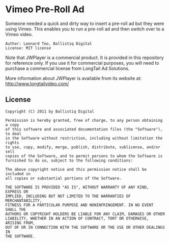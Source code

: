 # Vimeo Pre-Roll Ad

Someone needed a quick and dirty way to insert a pre-roll ad but they were using Vimeo. This enables you to run a pre-roll ad and then switch over to a Vimeo video.

	Author: Leonard Teo, Ballistiq Digital
	License: MIT license

Note that JWPlayer is a commercial product. It is provided in this repository for reference only. If you use it for commercial purposes, you will need to purchase a commercial license from LongTail Ad Solutions.

More information about JWPlayer is available from its website at: http://www.longtailvideo.com/

## License

	Copyright (C) 2011 by Ballistiq Digital

	Permission is hereby granted, free of charge, to any person obtaining a copy
	of this software and associated documentation files (the "Software"), to deal
	in the Software without restriction, including without limitation the rights
	to use, copy, modify, merge, publish, distribute, sublicense, and/or sell
	copies of the Software, and to permit persons to whom the Software is
	furnished to do so, subject to the following conditions:

	The above copyright notice and this permission notice shall be included in
	all copies or substantial portions of the Software.

	THE SOFTWARE IS PROVIDED "AS IS", WITHOUT WARRANTY OF ANY KIND, EXPRESS OR
	IMPLIED, INCLUDING BUT NOT LIMITED TO THE WARRANTIES OF MERCHANTABILITY,
	FITNESS FOR A PARTICULAR PURPOSE AND NONINFRINGEMENT. IN NO EVENT SHALL THE
	AUTHORS OR COPYRIGHT HOLDERS BE LIABLE FOR ANY CLAIM, DAMAGES OR OTHER
	LIABILITY, WHETHER IN AN ACTION OF CONTRACT, TORT OR OTHERWISE, ARISING FROM,
	OUT OF OR IN CONNECTION WITH THE SOFTWARE OR THE USE OR OTHER DEALINGS IN
	THE SOFTWARE.
